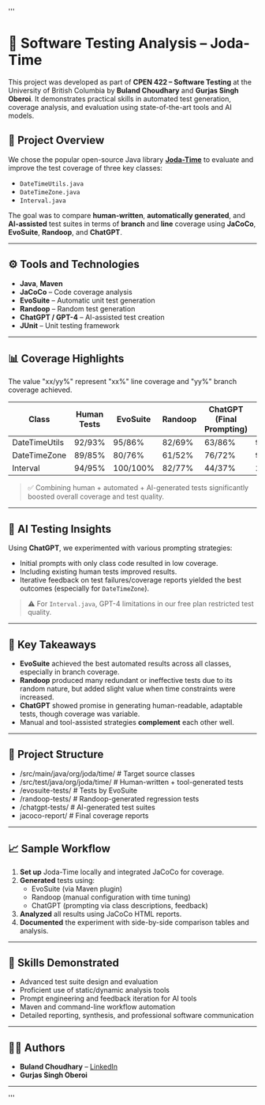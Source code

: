 '''
# 🧪 Software Testing Analysis – Joda-Time

This project was developed as part of **CPEN 422 – Software Testing** at the University of British Columbia by **Buland Choudhary** and **Gurjas Singh Oberoi**. It demonstrates practical skills in automated test generation, coverage analysis, and evaluation using state-of-the-art tools and AI models.

## 📌 Project Overview

We chose the popular open-source Java library **[Joda-Time](https://github.com/JodaOrg/joda-time)** to evaluate and improve the test coverage of three key classes:

- `DateTimeUtils.java`
- `DateTimeZone.java`
- `Interval.java`

The goal was to compare **human-written**, **automatically generated**, and **AI-assisted** test suites in terms of **branch** and **line** coverage using **JaCoCo**, **EvoSuite**, **Randoop**, and **ChatGPT**.

---

## ⚙️ Tools and Technologies

- **Java**, **Maven**
- **JaCoCo** – Code coverage analysis
- **EvoSuite** – Automatic unit test generation
- **Randoop** – Random test generation
- **ChatGPT / GPT-4** – AI-assisted test creation
- **JUnit** – Unit testing framework

---

## 📊 Coverage Highlights
The value "xx/yy%" represent "xx%" line coverage and "yy%" branch coverage achieved.

| Class              | Human Tests | EvoSuite | Randoop | ChatGPT (Final Prompting) | Best Combined |
|-------------------|-------------|----------|---------|----------------------------|----------------|
| DateTimeUtils     | 92/93%      | 95/86%   | 82/69%  | 63/86%                     | **97/95%**     |
| DateTimeZone      | 89/85%      | 80/76%   | 61/52%  | 76/72%                     | **93/92%**     |
| Interval          | 94/95%      | 100/100% | 82/77%  | 44/37%                     | **100/100%**   |

> ✅ Combining human + automated + AI-generated tests significantly boosted overall coverage and test quality.

---

## 🤖 AI Testing Insights

Using **ChatGPT**, we experimented with various prompting strategies:

- Initial prompts with only class code resulted in low coverage.
- Including existing human tests improved results.
- Iterative feedback on test failures/coverage reports yielded the best outcomes (especially for `DateTimeZone`).

> ⚠️ For `Interval.java`, GPT-4 limitations in our free plan restricted test quality.

---

## 🧠 Key Takeaways

- **EvoSuite** achieved the best automated results across all classes, especially in branch coverage.
- **Randoop** produced many redundant or ineffective tests due to its random nature, but added slight value when time constraints were increased.
- **ChatGPT** showed promise in generating human-readable, adaptable tests, though coverage was variable.
- Manual and tool-assisted strategies **complement** each other well.

---

## 📁 Project Structure

- /src/main/java/org/joda/time/ # Target source classes
- /src/test/java/org/joda/time/ # Human-written + tool-generated tests
- /evosuite-tests/ # Tests by EvoSuite
- /randoop-tests/ # Randoop-generated regression tests
- /chatgpt-tests/ # AI-generated test suites
- jacoco-report/ # Final coverage reports
---

## 📈 Sample Workflow

1. **Set up** Joda-Time locally and integrated JaCoCo for coverage.
2. **Generated** tests using:
   - EvoSuite (via Maven plugin)
   - Randoop (manual configuration with time tuning)
   - ChatGPT (prompting via class descriptions, feedback)
3. **Analyzed** all results using JaCoCo HTML reports.
4. **Documented** the experiment with side-by-side comparison tables and analysis.

---

## 🎯 Skills Demonstrated

- Advanced test suite design and evaluation
- Proficient use of static/dynamic analysis tools
- Prompt engineering and feedback iteration for AI tools
- Maven and command-line workflow automation
- Detailed reporting, synthesis, and professional software communication

---

## 🙋‍♂️ Authors

- **Buland Choudhary** – [LinkedIn](https://linkedin.com/in/bulandchoudhary)
- **Gurjas Singh Oberoi**

---
'''
